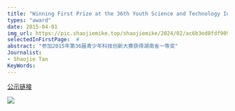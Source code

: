 ```yaml
---
title: "Winning First Prize at the 36th Youth Science and Technology Innovation Contest 2015, Hunan"
types: "award"
date: 2015-04-01
img_url: https://pic.shaojiemike.top/shaojiemike/2024/02/ac6b3ed8fdf9098d5b24107adf40615a.png
selectedInFirstPage:  # 
abstract: "参加2015年第36届青少年科技创新大赛获得湖南省一等奖"
Journalist:
- Shaojie Tan
KeyWords:
---
```


[公示链接](https://www.xiaoxiaotong.org/News/ArticleView.aspx?AID=28532)

![](https://pic.shaojiemike.top/shaojiemike/2024/02/afb6c2efdf9da46955a839656e5d6ccc.png)